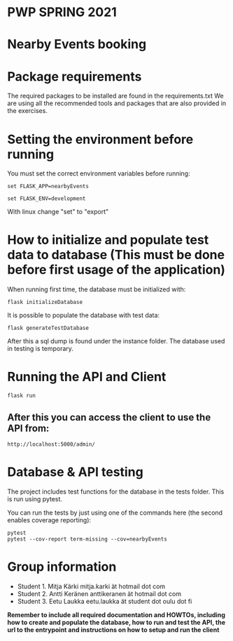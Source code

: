 # PWP SPRING 2021
# Nearby Events booking

# Package requirements
The required packages to be installed are found in the requirements.txt
We are using all the recommended tools and packages that are also provided in the exercises.

# Setting the environment before running
You must set the correct environment variables before running:

    set FLASK_APP=nearbyEvents

    set FLASK_ENV=development

With linux change "set" to "export"
# How to initialize and populate test data to database (This must be done before first usage of the application)
When running first time, the database must be initialized with:

    flask initializeDatabase

It is possible to populate the database with test data:

    flask generateTestDatabase
    
After this a sql dump is found under the instance folder. The database used in testing is temporary.

# Running the API and Client
    flask run

## After this you can access the client to use the API from:
    http://localhost:5000/admin/
# Database & API testing
The project includes test functions for the database in the tests folder. This is run using 
    pytest.

You can run the tests by just using one of the commands here (the second enables coverage reporting):

    pytest
    pytest --cov-report term-missing --cov=nearbyEvents

# Group information
* Student 1. Mitja Kärki mitja.karki ät hotmail dot com
* Student 2. Antti Keränen anttikeranen ät hotmail dot com
* Student 3. Eetu Laukka eetu.laukka ät student dot oulu dot fi

__Remember to include all required documentation and HOWTOs, including how to create and populate the database, how to run and test the API, the url to the entrypoint and instructions on how to setup and run the client__


